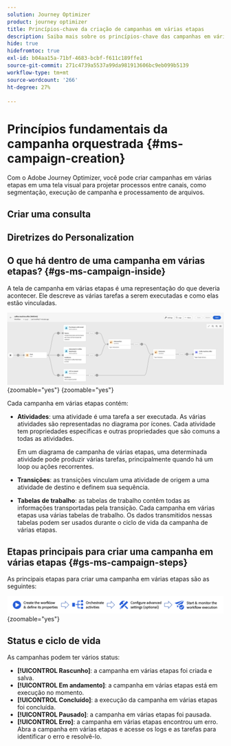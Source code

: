 ```yaml
---
solution: Journey Optimizer
product: journey optimizer
title: Princípios-chave da criação de campanhas em várias etapas
description: Saiba mais sobre os princípios-chave das campanhas em várias etapas com o Adobe Journey Optimizer
hide: true
hidefromtoc: true
exl-id: b04aa15a-71bf-4683-bcbf-f611c189ffe1
source-git-commit: 271c4739a5537a99da981913606bc9eb099b5139
workflow-type: tm+mt
source-wordcount: '266'
ht-degree: 27%

---
```


# Princípios fundamentais da campanha orquestrada {#ms-campaign-creation}

Com o Adobe Journey Optimizer, você pode criar campanhas em várias etapas em uma tela visual para projetar processos entre canais, como segmentação, execução de campanha e processamento de arquivos.

## Criar uma consulta

## Diretrizes do Personalization

## O que há dentro de uma campanha em várias etapas? {#gs-ms-campaign-inside}

A tela de campanha em várias etapas é uma representação do que deveria acontecer. Ele descreve as várias tarefas a serem executadas e como elas estão vinculadas.

![](assets/workflow-example.png){zoomable="yes"} {zoomable="yes"}

Cada campanha em várias etapas contém:

* **Atividades**: uma atividade é uma tarefa a ser executada. As várias atividades são representadas no diagrama por ícones. Cada atividade tem propriedades específicas e outras propriedades que são comuns a todas as atividades.

  Em um diagrama de campanha de várias etapas, uma determinada atividade pode produzir várias tarefas, principalmente quando há um loop ou ações recorrentes.

* **Transições**: as transições vinculam uma atividade de origem a uma atividade de destino e definem sua sequência.

* **Tabelas de trabalho**: as tabelas de trabalho contêm todas as informações transportadas pela transição. Cada campanha em várias etapas usa várias tabelas de trabalho. Os dados transmitidos nessas tabelas podem ser usados durante o ciclo de vida da campanha de várias etapas.

## Etapas principais para criar uma campanha em várias etapas {#gs-ms-campaign-steps}

As principais etapas para criar uma campanha em várias etapas são as seguintes:

![](assets/workflow-creation-process.png){zoomable="yes"}

## Status e ciclo de vida

As campanhas podem ter vários status:

* **[!UICONTROL Rascunho]**: a campanha em várias etapas foi criada e salva.
* **[!UICONTROL Em andamento]**: a campanha em várias etapas está em execução no momento.
* **[!UICONTROL Concluído]**: a execução da campanha em várias etapas foi concluída.
* **[!UICONTROL Pausado]**: a campanha em várias etapas foi pausada.
* **[!UICONTROL Erro]**: a campanha em várias etapas encontrou um erro. Abra a campanha em várias etapas e acesse os logs e as tarefas para identificar o erro e resolvê-lo.

